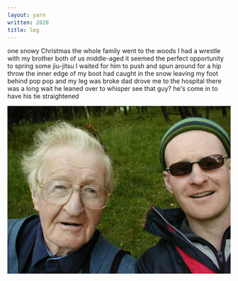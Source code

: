 ```yaml
---
layout: yarn
written: 2020
title: leg
---
```


<div class="poem">
one snowy Christmas  
the whole family went  
to the woods  
I had a wrestle  
with my brother  
both of us  
middle-aged  
it seemed the perfect opportunity  
to spring some jiu-jitsu  
I waited for him to push  
and spun around  
for a hip throw  
the inner edge of my boot  
had caught in the snow  
leaving my foot behind  
pop pop  
and my leg was broke  
dad drove me to the hospital  
there was a long wait  
he leaned over to whisper  
see that guy?  
he's come in  
to have his tie  
straightened
</div>

![Colm and Hughie](/assets/images/bio/dadandme.jpg "Colm and Hughie")

